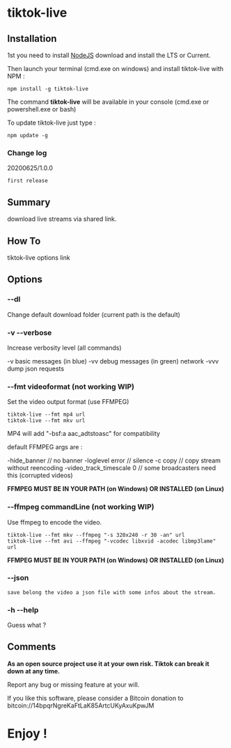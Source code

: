 # tiktok-live

## Installation

1st you need to install  [NodeJS](https://nodejs.org/en/download/current/) download and install the LTS or Current.

Then launch your terminal (cmd.exe on windows) and install tiktok-live with NPM :

	npm install -g tiktok-live

The command **tiktok-live** will be available in your console (cmd.exe or powershell.exe or bash)

To update tiktok-live just type :

	npm update -g

### Change log

20200625/1.0.0

	first release

## Summary

download live streams via shared link.

## How To

tiktok-live options link

## Options

### --dl <path>

Change default download folder (current path is the default)

### -v --verbose

Increase verbosity level (all commands)

-v basic messages (in blue)
-vv debug messages (in green) network
-vvv dump json requests

### --fmt videoformat (not working WIP)

Set the video output format (use FFMPEG)

	tiktok-live --fmt mp4 url
	tiktok-live --fmt mkv url

MP4 will add "-bsf:a aac_adtstoasc" for compatibility

default FFMPEG args are :

-hide_banner // no banner
-loglevel error // silence
-c copy // copy stream without reencoding
-video_track_timescale 0 // some broadcasters need this (corrupted videos)

**FFMPEG MUST BE IN YOUR PATH (on Windows) OR INSTALLED (on Linux)**

### --ffmpeg commandLine (not working WIP)

Use ffmpeg to encode the video.

	tiktok-live --fmt mkv --ffmpeg "-s 320x240 -r 30 -an" url
	tiktok-live --fmt avi --ffmpeg "-vcodec libxvid -acodec libmp3lame" url

**FFMPEG MUST BE IN YOUR PATH (on Windows) OR INSTALLED (on Linux)**

### --json

	save belong the video a json file with some infos about the stream.

### -h --help

Guess what ?

## Comments

**As an open source project use it at your own risk. Tiktok can break it down at any time.**

Report any bug or missing feature at your will.

If you like this software, please consider a Bitcoin donation to bitcoin://14bpqrNgreKaFtLaK85ArtcUKyAxuKpwJM

# Enjoy !
